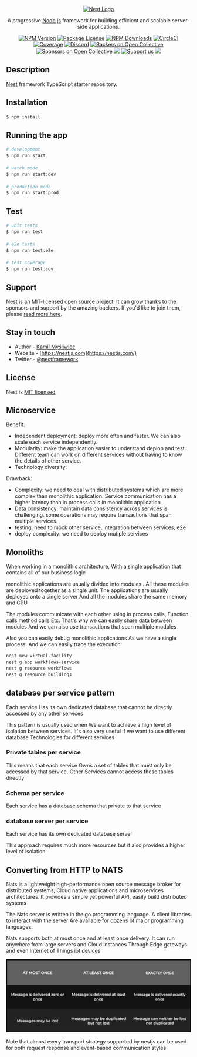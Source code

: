 <p align="center">
  <a href="http://nestjs.com/" target="blank"><img src="https://nestjs.com/img/logo-small.svg" width="200" alt="Nest Logo" /></a>
</p>

[circleci-image]: https://img.shields.io/circleci/build/github/nestjs/nest/master?token=abc123def456
[circleci-url]: https://circleci.com/gh/nestjs/nest

  <p align="center">A progressive <a href="http://nodejs.org" target="_blank">Node.js</a> framework for building efficient and scalable server-side applications.</p>
    <p align="center">
<a href="https://www.npmjs.com/~nestjscore" target="_blank"><img src="https://img.shields.io/npm/v/@nestjs/core.svg" alt="NPM Version" /></a>
<a href="https://www.npmjs.com/~nestjscore" target="_blank"><img src="https://img.shields.io/npm/l/@nestjs/core.svg" alt="Package License" /></a>
<a href="https://www.npmjs.com/~nestjscore" target="_blank"><img src="https://img.shields.io/npm/dm/@nestjs/common.svg" alt="NPM Downloads" /></a>
<a href="https://circleci.com/gh/nestjs/nest" target="_blank"><img src="https://img.shields.io/circleci/build/github/nestjs/nest/master" alt="CircleCI" /></a>
<a href="https://coveralls.io/github/nestjs/nest?branch=master" target="_blank"><img src="https://coveralls.io/repos/github/nestjs/nest/badge.svg?branch=master#9" alt="Coverage" /></a>
<a href="https://discord.gg/G7Qnnhy" target="_blank"><img src="https://img.shields.io/badge/discord-online-brightgreen.svg" alt="Discord"/></a>
<a href="https://opencollective.com/nest#backer" target="_blank"><img src="https://opencollective.com/nest/backers/badge.svg" alt="Backers on Open Collective" /></a>
<a href="https://opencollective.com/nest#sponsor" target="_blank"><img src="https://opencollective.com/nest/sponsors/badge.svg" alt="Sponsors on Open Collective" /></a>
  <a href="https://paypal.me/kamilmysliwiec" target="_blank"><img src="https://img.shields.io/badge/Donate-PayPal-ff3f59.svg"/></a>
    <a href="https://opencollective.com/nest#sponsor"  target="_blank"><img src="https://img.shields.io/badge/Support%20us-Open%20Collective-41B883.svg" alt="Support us"></a>
  <a href="https://twitter.com/nestframework" target="_blank"><img src="https://img.shields.io/twitter/follow/nestframework.svg?style=social&label=Follow"></a>
</p>
  <!--[![Backers on Open Collective](https://opencollective.com/nest/backers/badge.svg)](https://opencollective.com/nest#backer)
  [![Sponsors on Open Collective](https://opencollective.com/nest/sponsors/badge.svg)](https://opencollective.com/nest#sponsor)-->

## Description

[Nest](https://github.com/nestjs/nest) framework TypeScript starter repository.

## Installation

```bash
$ npm install
```

## Running the app

```bash
# development
$ npm run start

# watch mode
$ npm run start:dev

# production mode
$ npm run start:prod
```

## Test

```bash
# unit tests
$ npm run test

# e2e tests
$ npm run test:e2e

# test coverage
$ npm run test:cov
```

## Support

Nest is an MIT-licensed open source project. It can grow thanks to the sponsors and support by the amazing backers. If you'd like to join them, please [read more here](https://docs.nestjs.com/support).

## Stay in touch

- Author - [Kamil Myśliwiec](https://kamilmysliwiec.com)
- Website - [https://nestjs.com](https://nestjs.com/)
- Twitter - [@nestframework](https://twitter.com/nestframework)

## License

Nest is [MIT licensed](LICENSE).

## Microservice

Benefit:

- Independent deployment: deploy more often and faster. We can also scale each service independently.
- Modularity: make the application easier to understand deplop and test. Different team can work on different services without having to know the details of other service.
- Technology diversity:

Drawback:

- Complexity: we need to deal with distributed systems which are more complex than monolithic application. Service communication has a higher latency than in process calls in monolithic application
- Data consistency: maintain data consistency across services is challenging. some operations may require transactions that span multiple services.
- testing: need to mock other service, integration between services, e2e
- deploy complexity: we need to deploy mutiple services

## Monoliths

When working in a monolithic architecture, With a single application that contains all of our business logic

monolithic applications are usually divided into modules . All these modules are deployed together as a single unit. The applications are usually deployed onto a single server And all the modules share the same memory and CPU

The modules communicate with each other using in process calls, Function calls method calls Etc. That's why we can easily share data between modules And we can also use transactions that span multiple modules

Also you can easily debug monolithic applications As we have a single process. And we can easily trace the execution

```sh
nest new virtual-facility
nest g app workflows-service
nest g resource workflows
nest g resource buildings
```

## database per service pattern

Each service Has its own dedicated database that cannot be directly accessed by any other services

This pattern is usually used when We want to achieve a high level of isolation between services. It's also very useful if we want to use different database Technologies for different services

### Private tables per service

This means that each service Owns a set of tables that must only be accessed by that service. Other Services cannot access these tables directly

### Schema per service

Each service has a database schema that private to that service 

### database server per service

Each service has its own dedicated database server

This approach requires much more resources but it also provides a higher level of isolation

## Converting from HTTP to NATS

Nats is a lightweight high-performance open source message broker for distributed systems, Cloud native applications and microservices architectures. It provides a simple yet powerful API, easily build distributed systems

The Nats server is written in the go programming language. A client libraries to interact with the server Are available for dozens of major programming languages.

Nats supports both at most once and at least once delivery. It can run anywhere from large servers and Cloud instances Through Edge gateways and even Internet of Things iot devices

![alt text](image.png)

Note that almost every transport strategy supported by nestjs can be used for both request response and event-based communication styles